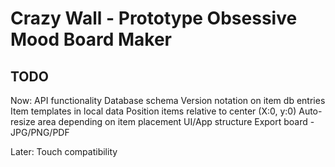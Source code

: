 # Crazy Wall - Prototype Obsessive Mood Board Maker

## TODO

Now:
API functionality
Database schema
Version notation on item db entries
Item templates in local data
Position items relative to center (X:0, y:0)
Auto-resize area depending on item placement
UI/App structure
Export board - JPG/PNG/PDF

Later: Touch compatibility
